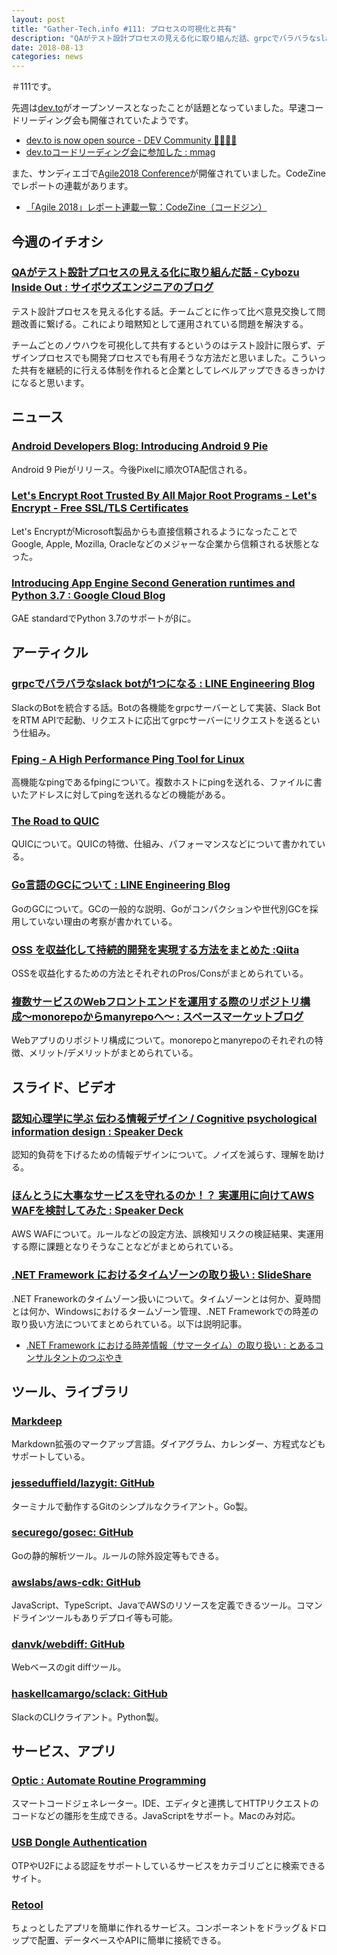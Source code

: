 ```yaml
---
layout: post
title: "Gather-Tech.info #111: プロセスの可視化と共有"
description: "QAがテスト設計プロセスの見える化に取り組んだ話、grpcでバラバラなslack botが1つになる など"
date: 2018-08-13
categories: news
---
```


＃111です。

先週は[dev.to](https://dev.to/)がオープンソースとなったことが話題となっていました。早速コードリーディング会も開催されていたようです。

- [dev.to is now open source - DEV Community 👩‍💻👨‍💻](https://dev.to/ben/devto-is-now-open-source-5n1)
- [dev.toコードリーディング会に参加した : mmag](https://joe-noh.hatenablog.com/entry/2018/08/11/010412)

また、サンディエゴで[Agile2018 Conference](https://www.agilealliance.org/agile2018/)が開催されていました。CodeZineでレポートの連載があります。

- [「Agile 2018」レポート連載一覧：CodeZine（コードジン）](https://codezine.jp/article/corner/747)

## 今週のイチオシ

### [QAがテスト設計プロセスの見える化に取り組んだ話 - Cybozu Inside Out : サイボウズエンジニアのブログ](http://blog.cybozu.io/entry/2018/08/06/080000)

テスト設計プロセスを見える化する話。チームごとに作って比べ意見交換して問題改善に繋げる。これにより暗黙知として運用されている問題を解決する。

チームごとのノウハウを可視化して共有するというのはテスト設計に限らず、デザインプロセスでも開発プロセスでも有用そうな方法だと思いました。こういった共有を継続的に行える体制を作れると企業としてレベルアップできるきっかけになると思います。

## ニュース

### [Android Developers Blog: Introducing Android 9 Pie](https://android-developers.googleblog.com/2018/08/introducing-android-9-pie.html)

Android 9 Pieがリリース。今後Pixelに順次OTA配信される。

### [Let's Encrypt Root Trusted By All Major Root Programs - Let's Encrypt - Free SSL/TLS Certificates](https://letsencrypt.org/2018/08/06/trusted-by-all-major-root-programs.html)

Let's EncryptがMicrosoft製品からも直接信頼されるようになったことでGoogle, Apple, Mozilla, Oracleなどのメジャーな企業から信頼される状態となった。

### [Introducing App Engine Second Generation runtimes and Python 3.7 : Google Cloud Blog](https://cloud.google.com/blog/products/gcp/introducing-app-engine-second-generation-runtimes-and-python-3-7)

GAE standardでPython 3.7のサポートがβに。

## アーティクル

### [grpcでバラバラなslack botが1つになる : LINE Engineering Blog](https://engineering.linecorp.com/ja/blog/detail/345)

SlackのBotを統合する話。Botの各機能をgrpcサーバーとして実装、Slack BotをRTM APIで起動、リクエストに応出てgrpcサーバーにリクエストを送るという仕組み。

### [Fping - A High Performance Ping Tool for Linux](https://www.tecmint.com/ping-multiple-linux-hosts-using-fping/)

高機能なpingであるfpingについて。複数ホストにpingを送れる、ファイルに書いたアドレスに対してpingを送れるなどの機能がある。

### [The Road to QUIC](https://blog.cloudflare.com/the-road-to-quic/)

QUICについて。QUICの特徴、仕組み、パフォーマンスなどについて書かれている。

### [Go言語のGCについて : LINE Engineering Blog](https://engineering.linecorp.com/ja/blog/detail/342)

GoのGCについて。GCの一般的な説明、Goがコンパクションや世代別GCを採用していない理由の考察が書かれている。

### [OSS を収益化して持続的開発を実現する方法をまとめた :Qiita](https://qiita.com/aggre/items/3b4a6f6dd0ecb384d250)

OSSを収益化するための方法とそれぞれのPros/Consがまとめられている。

### [複数サービスのWebフロントエンドを運用する際のリポジトリ構成〜monorepoからmanyrepoへ〜 : スペースマーケットブログ](https://blog.spacemarket.com/code/web-frontend-repository-composition-monorepo-or-manyrepo/)

Webアプリのリポジトリ構成について。monorepoとmanyrepoのそれぞれの特徴、メリット/デメリットがまとめられている。

## スライド、ビデオ

### [認知心理学に学ぶ 伝わる情報デザイン / Cognitive psychological information design : Speaker Deck](https://speakerdeck.com/majimasachi/cognitive-psychological-information-design)

認知的負荷を下げるための情報デザインについて。ノイズを減らす、理解を助ける。

### [ほんとうに大事なサービスを守れるのか！？ 実運用に向けてAWS WAFを検討してみた : Speaker Deck](https://speakerdeck.com/rtechkouhou/hontounida-shi-nasabisuwoshou-rerufalseka-shi-yun-yong-nixiang-keteaws-wafwojian-tao-sitemita)

AWS WAFについて。ルールなどの設定方法、誤検知リスクの検証結果、実運用する際に課題となりそうなことなどがまとめられている。

### [.NET Framework におけるタイムゾーンの取り扱い : SlideShare](https://www.slideshare.net/nakama000/net-framework-109405661?ref=https://blogs.msdn.microsoft.com/nakama/2018/08/11/timezone/)

.NET Franeworkのタイムゾーン扱いについて。タイムゾーンとは何か、夏時間とは何か、Windowsにおけるタームゾーン管理、.NET Frameworkでの時差の取り扱い方法についてまとめられている。以下は説明記事。

- [.NET Framework における時差情報（サマータイム）の取り扱い : とあるコンサルタントのつぶやき](https://blogs.msdn.microsoft.com/nakama/2018/08/11/timezone/)

## ツール、ライブラリ

### [Markdeep](http://casual-effects.com/markdeep/)

Markdown拡張のマークアップ言語。ダイアグラム、カレンダー、方程式などもサポートしている。

### [jesseduffield/lazygit: GitHub](https://github.com/jesseduffield/lazygit)

ターミナルで動作するGitのシンプルなクライアント。Go製。

### [securego/gosec: GitHub](https://github.com/securego/gosec)

Goの静的解析ツール。ルールの除外設定等もできる。

### [awslabs/aws-cdk: GitHub](https://github.com/awslabs/aws-cdk)

JavaScript、TypeScript、JavaでAWSのリソースを定義できるツール。コマンドラインツールもありデプロイ等も可能。

### [danvk/webdiff: GitHub](https://github.com/danvk/webdiff)

Webベースのgit diffツール。

### [haskellcamargo/sclack: GitHub](https://github.com/haskellcamargo/sclack)

SlackのCLIクライアント。Python製。

## サービス、アプリ

### [Optic : Automate Routine Programming](https://useoptic.com/)

スマートコードジェネレーター。IDE、エディタと連携してHTTPリクエストのコードなどの雛形を生成できる。JavaScriptをサポート。Macのみ対応。

### [USB Dongle Authentication](https://www.dongleauth.info/)

OTPやU2Fによる認証をサポートしているサービスをカテゴリごとに検索できるサイト。

### [Retool](https://tryretool.com/)

ちょっとしたアプリを簡単に作れるサービス。コンポーネントをドラッグ＆ドロップで配置、データベースやAPIに簡単に接続できる。
